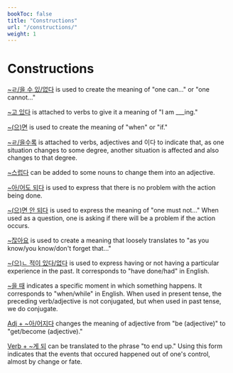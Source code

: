 ```yaml
---
bookToc: false
title: "Constructions"
url: "/constructions/"
weight: 1
---
```


# Constructions

[~ㄹ/을 수
있/없다](https://www.howtostudykorean.com/unit-2-lower-intermediate-korean-grammar/unit-2-lessons-42-50/lesson-45/#451)
is used to create the meaning of "one can..." or "one cannot..."

[~고 있다](https://www.howtostudykorean.com/unit1/unit-1-lessons-17-25-2/lesson-18/#ppt) is attached
to verbs to give it a meaning of "I am ___ing."

[~(으)면](https://www.howtostudykorean.com/unit-2-lower-intermediate-korean-grammar/unit-2-lessons-42-50/lesson-43/#431)
is used to create the meaning of "when" or "if."

[~ㄹ/을수록](https://www.howtostudykorean.com/unit-6/lessons-126-133/lesson-132/#1321) is attached
to verbs, adjectives and 이다 to indicate that, as one situation changes to some degree, another
situation is affected and also changes to that degree.

[~스럽다](https://www.howtostudykorean.com/unit1/unit-1-lessons-9-16/lesson-16/#s2) can be added to
some nouns to change them into an adjective.

[~아/어도
되다](https://www.howtostudykorean.com/unit-2-lower-intermediate-korean-grammar/unit-2-lessons-42-50/lesson-49/#492)
is used to express that there is no problem with the action being done.

[~(으)면 안
되다](https://www.howtostudykorean.com/upper-intermediate-korean-grammar/unit-4-lessons-76-83/lesson-80/#802)
is used to express the meaning of "one must not..." When used as a question, one is asking if
there will be a problem if the action occurs.

[~잖아요](https://www.howtostudykorean.com/upper-intermediate-korean-grammar/unit-4-lessons-84-91/lesson-90/#901)
is used to create a meaning that loosely translates to "as you know/you know/don't forget that..."

[~(으)ㄴ 적이
있다/없다](https://sayhikorean.blogspot.com/2018/11/korean-grammar-v-trying-new-things-and_4.html)
is used to express having or not having a particular experience in the past. It corresponds to "have
done/had" in English.

[~을
때](https://www.howtostudykorean.com/unit-2-lower-intermediate-korean-grammar/unit-2-lessons-42-50/lesson-42/#421)
indicates a specific moment in which something happens. It corresponds to "when/while" in English.
When used in present tense, the preceding verb/adjective is not conjugated, but when used in past
tense, we do conjugate.

[Adj + ~아/어지다](https://www.howtostudykorean.com/unit1/unit-1-lessons-17-25-2/lesson-18/#a)
changes the meaning of adjective from "be (adjective)" to "get/become (adjective)."

[Verb + ~게
되](https://www.howtostudykorean.com/upper-intermediate-korean-grammar/unit-4-lessons-92-100/lesson-94/#941)
can be translated to the phrase "to end up." Using this form indicates that the events that occured
happened out of one's control, almost by change or fate.